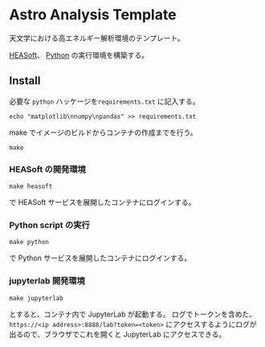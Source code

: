 # Astro Analysis Template

天文学における高エネルギー解析環境のテンプレート。

[HEASoft](https://heasarc.gsfc.nasa.gov/docs/software/heasoft/)、
[Python](https://www.python.org/)
の実行環境を構築する。


## Install

必要な `python` ハッケージを`requirements.txt` に記入する。
```shell
echo "matplotlib\nnumpy\npandas" >> requirements.txt
```

make でイメージのビルドからコンテナの作成までを行う。
```shell
make
```

### HEASoft の開発環境

```shell
make heasoft
```
で HEASoft サービスを展開したコンテナにログインする。


### Python script の実行

```shell
make python
```
で Python サービスを展開したコンテナにログインする。


### jupyterlab 開発環境

```shell
make jupyterlab
```
とすると、コンテナ内で JupyterLab が起動する。
ログでトークンを含めた、
`https://<ip address>:8888/lab?token=<token>`
にアクセスするようにログが出るので、ブラウザでこれを開くと
JupyterLab にアクセスできる。
